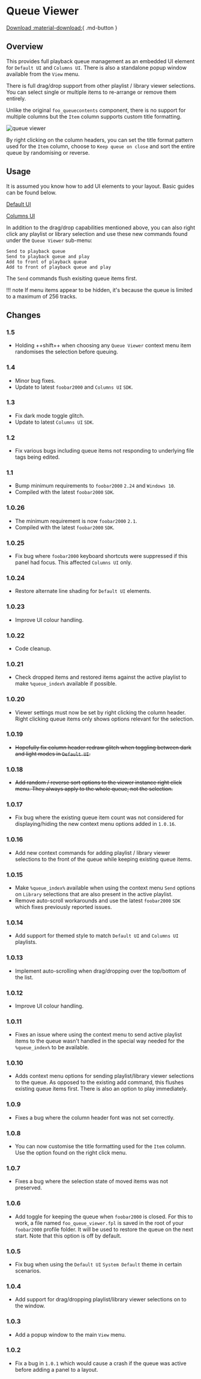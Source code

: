 # Queue Viewer
[Download :material-download:](https://github.com/marc2k3/marc2k3/releases){ .md-button }

## Overview
This provides full playback queue management as an embedded UI element for `Default UI`
and `Columns UI`. There is also a standalone popup window available from the `View` menu.

There is full drag/drop support from other playlist / library viewer selections. You
can select single or multiple items to re-arrange or remove them entirely.

Unlike the original `foo_queuecontents` component, there is no support for multiple columns
but the `Item` column supports custom title formatting.

![queue viewer](../images/queue-viewer.png)

By right clicking on the column headers, you can set the title format pattern used
for the `Item` column, choose to `Keep queue on close` and sort the entire queue
by randomising or reverse.

## Usage
It is assumed you know how to add UI elements to your layout. Basic guides
can be found below.

[Default UI](http://wiki.hydrogenaud.io/index.php?title=Foobar2000:Layout_Editing_Mode)

[Columns UI](https://wiki.yuo.be/columns_ui:config:layout)

In addition to the drag/drop capabilities mentioned above, you can also right click any
playlist or library selection and use these new commands found under the `Queue Viewer` sub-menu:

```
Send to playback queue
Send to playback queue and play
Add to front of playback queue
Add to front of playback queue and play
```

The `Send` commands flush exisiting queue items first.

!!! note
	If menu items appear to be hidden, it's because the queue is limited to a maximum of 256
	tracks.

## Changes

### 1.5
- Holding ++shift++ when choosing any `Queue Viewer` context menu item randomises
the selection before queuing.

### 1.4
- Minor bug fixes.
- Update to latest `foobar2000` and `Columns UI` `SDK`.

### 1.3
- Fix dark mode toggle glitch.
- Update to latest `Columns UI` `SDK`.

### 1.2
- Fix various bugs including queue items not responding to underlying file tags being edited.

### 1.1
- Bump minimum requirements to `foobar2000` `2.24` and `Windows 10`.
- Compiled with the latest `foobar2000` `SDK`.

### 1.0.26
- The minimum requirement is now `foobar2000` `2.1`.
- Compiled with the latest `foobar2000` `SDK`.

### 1.0.25
- Fix bug where `foobar2000` keyboard shortcuts were suppressed if this panel had focus. This affected `Columns UI` only.

### 1.0.24
- Restore alternate line shading for `Default UI` elements.

### 1.0.23
- Improve UI colour handling.

### 1.0.22
- Code cleanup.

### 1.0.21
- Check dropped items and restored items against the active playlist to make `%queue_index%` available if possible.

### 1.0.20
- Viewer settings must now be set by right clicking the column header. Right clicking queue items
only shows options relevant for the selection.

### 1.0.19
- ~~Hopefully fix column header redraw glitch when toggling between dark and light modes in `Default UI`.~~

### 1.0.18
- ~~Add random / reverse sort options to the viewer instance right click menu. They always apply
to the whole queue, not the selection.~~

### 1.0.17
- Fix bug where the existing queue item count was not considered for displaying/hiding the
new context menu options added in `1.0.16`.

### 1.0.16
- Add new context commands for adding playlist / library viewer selections to the front of
the queue while keeping existing queue items.

### 1.0.15
- Make `%queue_index%` available when using the context menu `Send` options on `Library`
selections that are also present in the active playlist.
- Remove auto-scroll workarounds and use the latest `foobar2000` `SDK` which fixes previously
reported issues.

### 1.0.14
- Add support for themed style to match `Default UI` and `Columns UI` playlists.

### 1.0.13
- Implement auto-scrolling when drag/dropping over the top/bottom of the list.

### 1.0.12
- Improve UI colour handling.

### 1.0.11
- Fixes an issue where using the context menu to send active playlist items to the queue
wasn't handled in the special way needed for the `%queue_index%` to be available.

### 1.0.10
- Adds context menu options for sending playlist/library viewer selections to the queue. As
opposed to the existing add command, this flushes existing queue items first. There is also
an option to play immediately.

### 1.0.9
- Fixes a bug where the column header font was not set correctly.

### 1.0.8
- You can now customise the title formatting used for the `Item` column. Use the option
found on the right click menu.

### 1.0.7
- Fixes a bug where the selection state of moved items was not preserved.

### 1.0.6
- Add toggle for keeping the queue when `foobar2000` is closed. For this to work, a file named
`foo_queue_viewer.fpl` is saved in the root of your `foobar2000` profile folder. It will
be used to restore the queue on the next start. Note that this option is off by default.

### 1.0.5
- Fix bug when using the `Default UI` `System Default` theme in certain scenarios.

### 1.0.4
- Add support for drag/dropping playlist/library viewer selections on to the window.

### 1.0.3
- Add a popup window to the main `View` menu.

### 1.0.2
- Fix a bug in `1.0.1` which would cause a crash if the queue was active before adding a panel to a layout.
